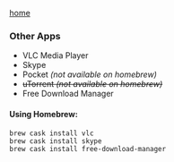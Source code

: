 [home](index.md)

### Other Apps

- VLC Media Player
- Skype
- Pocket _(not available on homebrew)_
- ~~uTorrent _(not available on homebrew)_~~
- Free Download Manager

#### Using Homebrew:

```
brew cask install vlc
brew cask install skype
brew cask install free-download-manager
```
